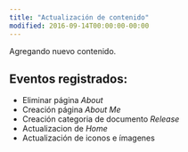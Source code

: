 ```yaml
---
title: "Actualización de contenido"
modified: 2016-09-14T00:00:00-00:00
---
```


Agregando nuevo contenido.

## Eventos registrados:

* Eliminar página _About_
* Creación página _About Me_
* Creación categoria de documento _Release_
* Actualizacion de _Home_
* Actualización de iconos e ímagenes